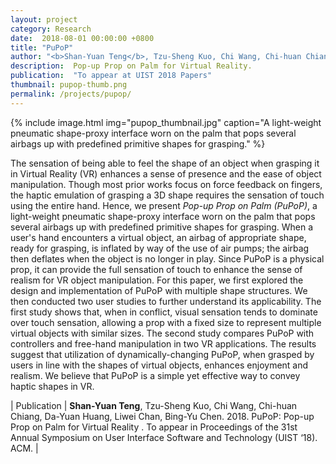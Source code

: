 ```yaml
---
layout: project
category: Research
date:  2018-08-01 00:00:00 +0800
title: "PuPoP"
author: "<b>Shan-Yuan Teng</b>, Tzu-Sheng Kuo, Chi Wang, Chi-huan Chiang, Da-Yuan Huang, Liwei Chan, Bing-Yu Chen"
description:  Pop-up Prop on Palm for Virtual Reality.
publication:  "To appear at UIST 2018 Papers"
thumbnail: pupop-thumb.png
permalink: /projects/pupop/
---
```


{% include image.html
           img="pupop_thumbnail.jpg"
           caption="A light-weight pneumatic shape-proxy interface worn on the palm that pops several airbags up with predefined primitive shapes for grasping." %}

The sensation of being able to feel the shape of an object when grasping it in Virtual Reality (VR) enhances a sense of presence and the ease of object manipulation. Though most prior works focus on force feedback on fingers, the haptic emulation of grasping a 3D shape requires the sensation of touch using the entire hand. Hence, we present _Pop-up Prop on Palm (PuPoP)_, a light-weight pneumatic shape-proxy interface worn on the palm that pops several airbags up with predefined primitive shapes for grasping. When a user's hand encounters a virtual object, an airbag of appropriate shape, ready for grasping, is inflated by way of the use of air pumps; the airbag then deflates when the object is no longer in play. Since PuPoP is a physical prop, it can provide the full sensation of touch to enhance the sense of realism for VR object manipulation. For this paper, we first explored the design and implementation of PuPoP with multiple shape structures. We then conducted two user studies to further understand its applicability. The first study shows that, when in conflict, visual sensation tends to dominate over touch sensation, allowing a prop with a fixed size to represent multiple virtual objects with similar sizes. The second study compares PuPoP with controllers and free-hand manipulation in two VR applications. The results suggest that utilization of dynamically-changing PuPoP, when grasped by users in line with the shapes of virtual objects, enhances enjoyment and realism. We believe that PuPoP is a simple yet effective way to convey haptic shapes in VR.

| Publication | **Shan-Yuan Teng**, Tzu-Sheng Kuo, Chi Wang, Chi-huan Chiang, Da-Yuan Huang, Liwei Chan, Bing-Yu Chen. 2018. PuPoP: Pop-up Prop on Palm for Virtual Reality . To appear in Proceedings of the 31st Annual Symposium on User Interface Software and Technology (UIST ‘18). ACM. |

